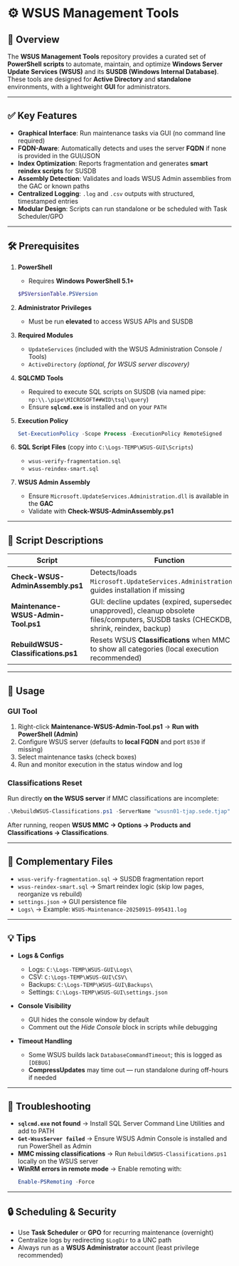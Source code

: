 # ⚙️ WSUS Management Tools

## 📝 Overview
The **WSUS Management Tools** repository provides a curated set of **PowerShell scripts** to automate, maintain, and optimize **Windows Server Update Services (WSUS)** and its **SUSDB (Windows Internal Database)**.  
These tools are designed for **Active Directory** and **standalone** environments, with a lightweight **GUI** for administrators.

---

## ✅ Key Features
- **Graphical Interface**: Run maintenance tasks via GUI (no command line required)  
- **FQDN-Aware**: Automatically detects and uses the server **FQDN** if none is provided in the GUI/JSON  
- **Index Optimization**: Reports fragmentation and generates **smart reindex scripts** for SUSDB  
- **Assembly Detection**: Validates and loads WSUS Admin assemblies from the GAC or known paths  
- **Centralized Logging**: `.log` and `.csv` outputs with structured, timestamped entries  
- **Modular Design**: Scripts can run standalone or be scheduled with Task Scheduler/GPO  

---

## 🛠️ Prerequisites

1. **PowerShell**  
   - Requires **Windows PowerShell 5.1+**  
   ```powershell
   $PSVersionTable.PSVersion
   ```

2. **Administrator Privileges**  
   - Must be run **elevated** to access WSUS APIs and SUSDB

3. **Required Modules**  
   - `UpdateServices` (included with the WSUS Administration Console / Tools)  
   - `ActiveDirectory` *(optional, for WSUS server discovery)*

4. **SQLCMD Tools**  
   - Required to execute SQL scripts on SUSDB (via named pipe: `np:\\.\pipe\MICROSOFT##WID\tsql\query`)  
   - Ensure **`sqlcmd.exe`** is installed and on your `PATH`

5. **Execution Policy**  
   ```powershell
   Set-ExecutionPolicy -Scope Process -ExecutionPolicy RemoteSigned
   ```

6. **SQL Script Files** (copy into `C:\Logs-TEMP\WSUS-GUI\Scripts`)  
   - `wsus-verify-fragmentation.sql`  
   - `wsus-reindex-smart.sql`

7. **WSUS Admin Assembly**  
   - Ensure `Microsoft.UpdateServices.Administration.dll` is available in the **GAC**  
   - Validate with **Check-WSUS-AdminAssembly.ps1**

---

## 📜 Script Descriptions

| Script | Function |
|--------|----------|
| **Check-WSUS-AdminAssembly.ps1** | Detects/loads `Microsoft.UpdateServices.Administration.dll`; guides installation if missing |
| **Maintenance-WSUS-Admin-Tool.ps1** | GUI: decline updates (expired, superseded, unapproved), cleanup obsolete files/computers, SUSDB tasks (CHECKDB, shrink, reindex, backup) |
| **RebuildWSUS-Classifications.ps1** | Resets WSUS **Classifications** when MMC fails to show all categories (local execution recommended) |

---

## 🚀 Usage

### GUI Tool
1. Right-click **Maintenance-WSUS-Admin-Tool.ps1** → **Run with PowerShell (Admin)**  
2. Configure WSUS server (defaults to **local FQDN** and port `8530` if missing)  
3. Select maintenance tasks (check boxes)  
4. Run and monitor execution in the status window and log  

### Classifications Reset
Run directly **on the WSUS server** if MMC classifications are incomplete:
```powershell
.\RebuildWSUS-Classifications.ps1 -ServerName "wsusn01-tjap.sede.tjap" -Port 8530 -UseSSL:$false
```
After running, reopen **WSUS MMC → Options → Products and Classifications → Classifications**.

---

## 📁 Complementary Files
- `wsus-verify-fragmentation.sql` → SUSDB fragmentation report  
- `wsus-reindex-smart.sql` → Smart reindex logic (skip low pages, reorganize vs rebuild)  
- `settings.json` → GUI persistence file  
- `Logs\` → Example: `WSUS-Maintenance-20250915-095431.log`

---

## 💡 Tips
- **Logs & Configs**  
  - Logs: `C:\Logs-TEMP\WSUS-GUI\Logs\`  
  - CSV: `C:\Logs-TEMP\WSUS-GUI\CSV\`  
  - Backups: `C:\Logs-TEMP\WSUS-GUI\Backups\`  
  - Settings: `C:\Logs-TEMP\WSUS-GUI\settings.json`

- **Console Visibility**  
  - GUI hides the console window by default  
  - Comment out the *Hide Console* block in scripts while debugging

- **Timeout Handling**  
  - Some WSUS builds lack `DatabaseCommandTimeout`; this is logged as `[DEBUG]`  
  - **CompressUpdates** may time out — run standalone during off-hours if needed

---

## 🧰 Troubleshooting

- **`sqlcmd.exe` not found** → Install SQL Server Command Line Utilities and add to PATH  
- **`Get-WsusServer failed`** → Ensure WSUS Admin Console is installed and run PowerShell as Admin  
- **MMC missing classifications** → Run `RebuildWSUS-Classifications.ps1` locally on the WSUS server  
- **WinRM errors in remote mode** → Enable remoting with:  
  ```powershell
  Enable-PSRemoting -Force
  ```

---

## 🔒 Scheduling & Security
- Use **Task Scheduler** or **GPO** for recurring maintenance (overnight)  
- Centralize logs by redirecting `$LogDir` to a UNC path  
- Always run as a **WSUS Administrator** account (least privilege recommended)  
